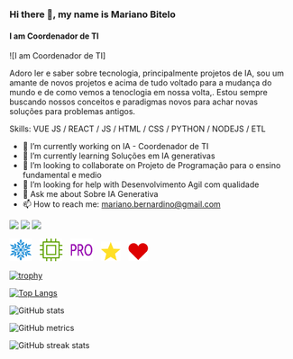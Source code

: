 ### Hi there 👋, my name is Mariano Bitelo
#### I am Coordenador de TI
![I am Coordenador de TI]

Adoro ler e saber sobre tecnologia, principalmente projetos de IA, sou um amante de novos projetos e acima de tudo voltado para a mudança do mundo e de como vemos a tenoclogia em nossa volta,. Estou sempre buscando nossos conceitos e paradigmas novos para achar novas soluções para problemas antigos. 

Skills: VUE JS / REACT / JS / HTML / CSS / PYTHON / NODEJS / ETL

- 🔭 I’m currently working on IA - Coordenador de TI 
- 🌱 I’m currently learning Soluções em IA generativas 
- 👯 I’m looking to collaborate on Projeto de Programação para o ensino fundamental e medio 
- 🤔 I’m looking for help with Desenvolvimento Agil com qualidade 
- 💬 Ask me about Sobre IA Generativa 
- 📫 How to reach me: mariano.bernardino@gmail.com 

<div>
<a href="https://instagram.com/mariano.bitelo" target="_blank"><img src="https://img.shields.io/badge/-Instagram-%23E4405F?style=for-the-badge&logo=instagram&logoColor=white" target="_blank"></a>
<a href = "mailto:mariano.bernardino@gmail.com"><img src="https://img.shields.io/badge/Gmail-D14836?style=for-the-badge&logo=gmail&logoColor=white" target="_blank"></a>
<a href="https://www.linkedin.com/in/mariano-bitelo/" target="_blank"><img src="https://img.shields.io/badge/-LinkedIn-%230077B5?style=for-the-badge&logo=linkedin&logoColor=white" target="_blank"></a>   
</div>

<a href='https://archiveprogram.github.com/'><img src='https://raw.githubusercontent.com/acervenky/animated-github-badges/master/assets/acbadge.gif' width='40' height='40'></a> <a href='https://docs.github.com/en/developers'><img src='https://raw.githubusercontent.com/acervenky/animated-github-badges/master/assets/devbadge.gif' width='40' height='40'></a> <a href='https://github.com/pricing'><img src='https://raw.githubusercontent.com/acervenky/animated-github-badges/master/assets/pro.gif' width='40' height='40'></a> <a href='https://stars.github.com/'><img src='https://raw.githubusercontent.com/acervenky/animated-github-badges/master/assets/starbadge.gif' width='35' height='35'></a> <a href='https://docs.github.com/en/github/supporting-the-open-source-community-with-github-sponsors'><img src='https://raw.githubusercontent.com/acervenky/animated-github-badges/master/assets/sponsorbadge.gif' width='35' height='35'></a> 

[![trophy](https://github-profile-trophy.vercel.app/?username=mariano07)](https://github.com/ryo-ma/github-profile-trophy)

[![Top Langs](https://github-readme-stats.vercel.app/api/top-langs/?username=mariano07)](https://github.com/anuraghazra/github-readme-stats)

![GitHub stats](https://github-readme-stats.vercel.app/api?username=mariano07&show_icons=true&count_private=true)  

![GitHub metrics](https://metrics.lecoq.io/mariano07)  

![GitHub streak stats](https://streak-stats.demolab.com/?user=mariano07)  


